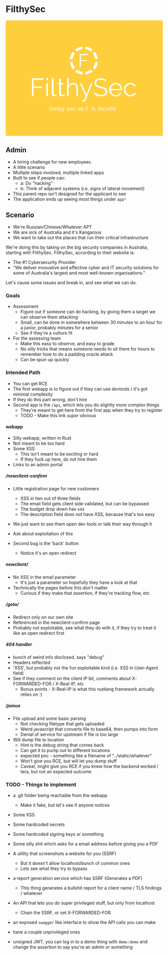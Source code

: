 # FilthySec

![Filthy Security](filthysec-logo.png?raw=true)

## Admin

* A hiring challenge for new employees.
* A little scenario
* Multiple steps involved, multiple linked apps
* Built to see if people can:
  * a: Do "hacking"
  * b: Think of adjacent systems (i.e. signs of lateral movement)
* This parent repo isn't designed for the applicant to see
* The application ends up seeing most things under `app*`
## Scenario

* We're Russian/Chinese/Whatever APT
* We are sick of Australia and it's Kangaroos
* We want to take out the places that run their critical infrastructure


We're doing this by taking on the big security companies in Australia, starting with FilthySec. FilthySec, according to their website is:

* The #1 Cybersecurity Provider
* "We deliver innovative and effective cyber and IT security solutions for some of Australia's largest and most well-known organisations."

Let's cause some issues and break in, and see what we can do.

### Goals

* Assessment
  * Figure out if someone can do hacking, by giving them a target we can observe them attacking
  * Small, can be done in somewhere between 30 minutes to an hour for a junior, probably minutes for a senior
  * See if they're a culture fit
* For the assessing team
  * Make this easy to observe, and easy to grade
  * No silly tricks that means someone needs to sit there for hours to remember how to do a padding oracle attack
  * Can be spun up quickly

### Intended Path

* You can get RCE
* The first webapp is to figure out if they can use devtools / it's got minimal complexity
* If they do this part wrong, don't hire
* Second app is the `/api`, which lets you do slightly more complex things
  * They're meant to get here from the first app when they try to register
  * TODO - Make this link *super* obvious


#### webapp

* Silly webapp, written in Rust
* Not meant to be too hard
* Some XSS
  * This isn't meant to be exciting or hard
  * If they fuck up here, do not hire them
* Links to an admin portal

##### /newclient-confirm

* Little registration page for new customers
  * XSS in two out of three fields
  * The email field gets client side validated, but can be bypassed
  * The budget drop down has xss
  * The description field does not have XSS, because that's too easy
* We just want to see them open dev tools or talk their way through it
* Ask about exploitation of this

* Second bug is the 'back' button
  * Notice it's an open redirect

##### newclient/<email>

* No XSS in the email parameter
  * It's just a parameter so hopefully they have a look at that
* Technically the pages before this don't matter
  * Curious if they make that assertion, if they're tracking flow, etc  


##### /goto/<URL>

* Redirect only on our own site
* Referenced in the newclient-confirm page
* Probably not exploitable, see what they do with it, if they try to treat it like an open redirect first


##### 404 handler

* bunch of weird info disclosed, says "debug"
* Headers reflected
* 'XSS', but probably not the fun exploitable kind (i.e. XSS in User-Agent field)
* See if they comment on the client IP bit, comments about X-FORWARDED-FOR / X-Real-IP, etc
  * Bonus points - X-Real-IP is what this rustlang framework actually relies on :)


##### /joinus

* File upload and some basic parsing
  * Not checking filetype that gets uploaded
  * Weird javascript that converts file to base64, then pumps into form
  * Denial of service for upstream if file is too large
* Will dump file to location
  * Hint is the debug string that comes back
  * Can get it to pump out to different locations
  * expected poc - something like a filename of "../static/whatever"
  * Won't give you RCE, but will let you dump stuff
  * Caveat, might give you RCE if you knew how the backend worked / tera, but not an expected outcome

### TODO - Things to implement

* a .git folder being reachable from the webapp
  * Make it fake, but let's see if anyone notices
* Some XSS
* Some hardcoded secrets
* Some hardcoded signing keys or something


* Some silly shit which asks for a email address before giving you a PDF
* A utility that screenshots a website for you (SSRF)
  * But it doesn't allow localhost/bunch of common ones
  * Lets see what they try to bypass
* a report generation service which has SSRF (Generates a PDF)
  * This thing generates a bullshit report for a client name / TLS findings / whatever
* An API that lets you do super privileged stuff, but only from localhost
  * Chain the SSRF, or set X-FORWARDED-FOR
* an exposed `swagger` like interface to show the API calls you can make
* have a couple unprivileged ones
* unsigned JWT, you can log in to a demo thing with `demo:demo` and change the assertion to say you're an admin or something